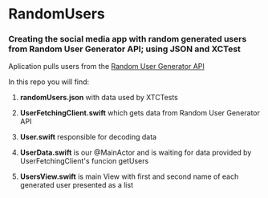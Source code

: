 # RandomUsers
### Creating the social media app with random generated users from Random User Generator API; using JSON and XCTest

Aplication pulls users from the [Random User Generator API](https://randomuser.me)

In this repo you will find:

1. **randomUsers.json** with data used by XTCTests

2. **UserFetchingClient.swift** which gets data from Random User Generator API

3. **User.swift** responsible for decoding data

4. **UserData.swift** is our @MainActor and is waiting for data provided by UserFetchingClient's funcion getUsers

5. **UsersView.swift** is main View with first and second name of each generated user presented as a list
